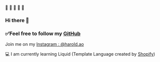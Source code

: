 🖤
🖤
🖤
🖤
🖤
### Hi there 👋

### ✅Feel free to follow my [GitHub](/haroldao)

Join me on my [Instagram : @harold.ao](wwww.instagram.com/harold.ao)

💻 I am currently learning Liquid (Template Language created by [Shopify](wwww.shopify.com))
<!--
**haroldao/haroldao** is a ✨ _special_ ✨ repository because its `README.md` (this file) appears on your GitHub profile.-->

